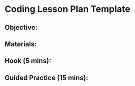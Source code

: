    # Coding Lesson Plan Template  
   ## Objective:  
   ## Materials:  
   ## Hook (5 mins):  
   ## Guided Practice (15 mins): 
